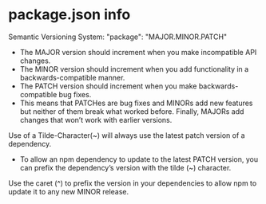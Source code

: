 # package.json info

Semantic Versioning System:
"package": "MAJOR.MINOR.PATCH"
- The MAJOR version should increment when you make incompatible API changes. 
- The MINOR version should increment when you add functionality in a backwards-compatible manner. 
- The PATCH version should increment when you make backwards-compatible bug fixes. 
- This means that PATCHes are bug fixes and MINORs add new features but neither of them break what worked before. Finally, MAJORs add changes that won’t work with earlier versions.

Use of a Tilde-Character(~) will always use the latest patch version of a dependency.
- To allow an npm dependency to update to the latest PATCH version, you can prefix the dependency’s version with the tilde (~) character. 

Use the caret (^) to prefix the version in your dependencies to allow npm to update it to any new MINOR release.

